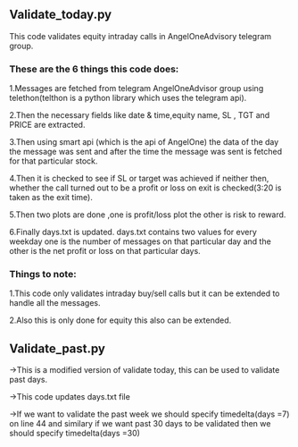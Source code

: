 <h2>Validate_today.py</h2>
This code validates equity intraday calls in AngelOneAdvisory telegram group.

<h3>These are the 6 things this code does:</h3>

1.Messages are fetched from telegram AngelOneAdvisor group using telethon(telthon is a python library which uses the telegram api).

2.Then the necessary fields like date & time,equity name, SL , TGT and PRICE are extracted.

3.Then using smart api (which is the api of AngelOne) the data of the day the message was sent and after the time the message was sent is fetched for that 
particular stock.

4.Then it is checked to see if SL or target was achieved if neither then, whether the call turned out to be a profit or loss on exit is 
checked(3:20 is taken as the exit time).

5.Then two plots are done ,one is profit/loss plot the other is risk to reward.

6.Finally days.txt is updated. days.txt contains two values for every weekday one is the number of messages on that particular day and the
other is the net profit or loss on that particular days.

<h3>Things to note:</h3>

1.This code only validates intraday buy/sell calls but it can be extended to handle all the messages.

2.Also this is only done for equity this also can be extended.

<h2>Validate_past.py</h2>


->This is a modified version of validate today, this can be used to validate past days.

->This code updates days.txt file 

->If we want to validate the past week we should specify timedelta(days =7) on line 44 and similary if we want past 30 days to
 be validated then we should specify timedelta(days =30)
